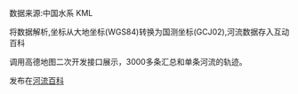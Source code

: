 数据来源:中国水系 KML

将数据解析,坐标从大地坐标(WGS84)转换为国测坐标(GCJ02),河流数据存入互动百科

调用高德地图二次开发接口展示，3000多条汇总和单条河流的轨迹。

发布在[河流百科](http://www.ibluelink.com/index.php?river)

